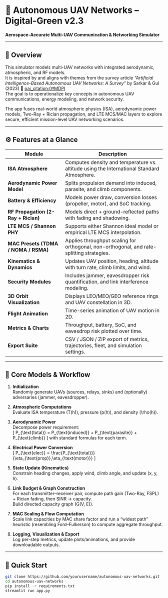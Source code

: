 # 🚀 Autonomous UAV Networks – Digital-Green v2.3  
**Aerospace-Accurate Multi-UAV Communication & Networking Simulator**

---

## 🧭 Overview  
This simulator models multi-UAV networks with integrated aerodynamic, atmospheric, and RF models.  
It is inspired by and aligns with themes from the survey article _“Artificial Intelligence-Based Autonomous UAV Networks: A Survey”_ by Sarkar & Gul (2023) 📖  [oai_citation:0‡MDPI](https://www.mdpi.com/2504-446X/7/5/322)  
The goal is to operationalize key concepts in autonomous UAV communications, energy modeling, and network security.

The app fuses real-world atmospheric physics (ISA), aerodynamic power models, Two-Ray + Rician propagation, and LTE MCS/MAC layers to explore secure, efficient mission-level UAV networking scenarios.

---

## ⚙️ Features at a Glance  

| Module | Description |
|-------|-------------|
| **ISA Atmosphere** | Computes density and temperature vs. altitude using the International Standard Atmosphere. |
| **Aerodynamic Power Model** | Splits propulsion demand into induced, parasite, and climb components. |
| **Battery & Efficiency** | Models power draw, conversion losses (propeller, motor), and SoC tracking. |
| **RF Propagation (2-Ray + Rician)** | Models direct + ground-reflected paths with fading and shadowing. |
| **LTE MCS / Shannon PHY** | Supports either Shannon ideal model or empirical LTE MCS interpolation. |
| **MAC Presets (TDMA / NOMA / RSMA)** | Applies throughput scaling for orthogonal, non-orthogonal, and rate-splitting strategies. |
| **Kinematics & Dynamics** | Updates UAV position, heading, altitude with turn rate, climb limits, and wind. |
| **Security Modules** | Includes jammer, eavesdropper risk quantification, and link interference modeling. |
| **3D Orbit Visualization** | Displays LEO/MEO/GEO reference rings and UAV constellation in 3D. |
| **Flight Animation** | Time-series animation of UAV motion in 2D. |
| **Metrics & Charts** | Throughput, battery, SoC, and eavesdrop risk plotted over time. |
| **Export Suite** | CSV / JSON / ZIP export of metrics, trajectories, fleet, and simulation settings. |

---

## 🧮 Core Models & Workflow

1. **Initialization**  
   Randomly generate UAVs (sources, relays, sinks) and (optionally) adversaries (jammer, eavesdropper).  

2. **Atmospheric Computations**  
   Evaluate ISA temperature \(T(h)\), pressure \(p(h)\), and density \(\rho(h)\).  

3. **Aerodynamic Power**  
   Decompose power requirement:  
   \[
     P_{\text{total}} = P_{\text{induced}} + P_{\text{parasite}} + P_{\text{climb}}
   \]
   with standard formulas for each term.

4. **Electrical Power Conversion**  
   \[
     P_{\text{elec}} = \frac{P_{\text{total}}}{\eta_{\text{prop}}\,\eta_{\text{motor}}}
   \]

5. **State Update (Kinematics)**  
   Constrain heading changes, apply wind, climb angle, and update (x, y, h).

6. **Link Budget & Graph Construction**  
   For each transmitter–receiver pair, compute path gain (Two-Ray, FSPL) + Rician fading, then SINR → capacity.  
   Build directed capacity graph \(G(V, E)\).

7. **MAC Scaling & Flow Computation**  
   Scale link capacities by MAC share factor and run a “widest path” heuristic (resembling Ford–Fulkerson) to compute aggregate throughput.

8. **Logging, Visualization & Export**  
   Log per-step metrics, update plots/animations, and provide downloadable outputs.

---

## 🧭 Quick Start

```bash
git clone https://github.com/yourusername/autonomous-uav-networks.git
cd autonomous-uav-networks
pip install -r requirements.txt
streamlit run app.py
